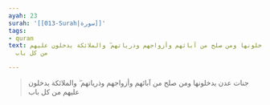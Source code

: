 ```yaml
---
ayah: 23
surah: '[[013-Surah|سورة]]'
tags:
- quran
text: جنات عدن يدخلونها ومن صلح من آبائهم وأزواجهم وذرياتهم ۖ والملائكة يدخلون عليهم
  من كل باب

---
```

> جنات عدن يدخلونها ومن صلح من آبائهم وأزواجهم وذرياتهم ۖ والملائكة يدخلون عليهم من كل باب
